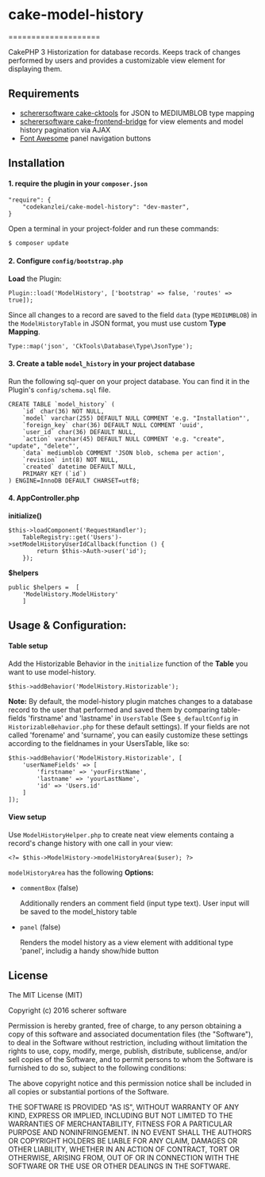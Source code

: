 # cake-model-history
====================

CakePHP 3 Historization for database records. Keeps track of changes performed by users and provides a customizable view element for displaying them.

## Requirements

- [scherersoftware cake-cktools](https://github.com/scherersoftware/cake-cktools) for JSON to MEDIUMBLOB type mapping
- [scherersoftware cake-frontend-bridge](https://github.com/scherersoftware/cake-frontend-bridge) for view elements and model history pagination via AJAX
- [Font Awesome](https://fortawesome.github.io/Font-Awesome/) panel navigation buttons

## Installation

#### 1. require the plugin in your `composer.json`
```
"require": {
	"codekanzlei/cake-model-history": "dev-master",
}
```
			
Open a terminal in your project-folder and run these commands:

	$ composer update
	
#### 2. Configure `config/bootstrap.php`

**Load** the Plugin:

```
Plugin::load('ModelHistory', ['bootstrap' => false, 'routes' => true]);
```

Since all changes to a record are saved to the field `data` (type `MEDIUMBLOB`) in the `ModelHistoryTable` in JSON format, you must use custom **Type Mapping**.

```
Type::map('json', 'CkTools\Database\Type\JsonType');
```


#### 3. Create a table `model_history` in your project database
Run the following sql-quer on your project database. You can find it in the Plugin's `config/schema.sql` file.

```
CREATE TABLE `model_history` (
	`id` char(36) NOT NULL,
	`model` varchar(255) DEFAULT NULL COMMENT 'e.g. "Installation"',
	`foreign_key` char(36) DEFAULT NULL COMMENT 'uuid',
	`user_id` char(36) DEFAULT NULL,
	`action` varchar(45) DEFAULT NULL COMMENT 'e.g. "create", "update", "delete"',
	`data` mediumblob COMMENT 'JSON blob, schema per action',
	`revision` int(8) NOT NULL,
	`created` datetime DEFAULT NULL,
	PRIMARY KEY (`id`)
) ENGINE=InnoDB DEFAULT CHARSET=utf8;
```

#### 4. AppController.php

**initialize()**

```
$this->loadComponent('RequestHandler');
    TableRegistry::get('Users')->setModelHistoryUserIdCallback(function () {
        return $this->Auth->user('id');
    });
```
**$helpers**

```
public $helpers =  [
	'ModelHistory.ModelHistory'
	]
```


## Usage & Configuration:

#### Table setup
Add the Historizable Behavior in the `initialize` function of the **Table** you want to use model-history.

```
$this->addBehavior('ModelHistory.Historizable');
```

**Note:** By default, the model-history plugin matches changes to a database record to the user that performed and saved them by comparing table-fields 'firstname' and 'lastname' in `UsersTable` (See `$_defaultConfig` in `HistorizableBehavior.php` for these default settings). If your fields are not called 'forename' and 'surname', you can easily customize these settings according to the fieldnames in your UsersTable, like so:

```
$this->addBehavior('ModelHistory.Historizable', [
    'userNameFields' => [
        'firstname' => 'yourFirstName',
        'lastname' => 'yourLastName',
        'id' => 'Users.id'
    ]
]);
```

#### View setup
Use `ModelHistoryHelper.php` to create neat view elements containg a record's change history with one call in your view:

```
<?= $this->ModelHistory->modelHistoryArea($user); ?>
```

`modelHistoryArea` has the following **Options:**

- `commentBox` (false)
	
	Additionally renders an comment field (input type text). User input will be saved to the model_history table

- `panel` (false)

	Renders the model history as a view element with additional type 'panel', includig a handy show/hide button
 
 	

## License

The MIT License (MIT)

Copyright (c) 2016 scherer software

Permission is hereby granted, free of charge, to any person obtaining a copy
of this software and associated documentation files (the "Software"), to deal
in the Software without restriction, including without limitation the rights
to use, copy, modify, merge, publish, distribute, sublicense, and/or sell
copies of the Software, and to permit persons to whom the Software is
furnished to do so, subject to the following conditions:

The above copyright notice and this permission notice shall be included in all
copies or substantial portions of the Software.

THE SOFTWARE IS PROVIDED "AS IS", WITHOUT WARRANTY OF ANY KIND, EXPRESS OR
IMPLIED, INCLUDING BUT NOT LIMITED TO THE WARRANTIES OF MERCHANTABILITY,
FITNESS FOR A PARTICULAR PURPOSE AND NONINFRINGEMENT. IN NO EVENT SHALL THE
AUTHORS OR COPYRIGHT HOLDERS BE LIABLE FOR ANY CLAIM, DAMAGES OR OTHER
LIABILITY, WHETHER IN AN ACTION OF CONTRACT, TORT OR OTHERWISE, ARISING FROM,
OUT OF OR IN CONNECTION WITH THE SOFTWARE OR THE USE OR OTHER DEALINGS IN THE
SOFTWARE.